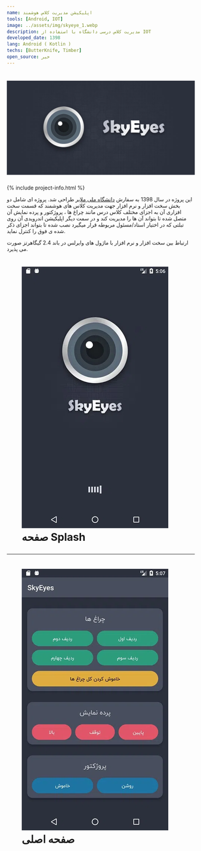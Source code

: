 ```yaml
---
name: اپلیکیشن مدیریت کلاس هوشمند
tools: [Android, IOT]
image: ../assets/img/skyeye_1.webp
description: مدیریت کلاس درسی دانشگاه با استفاده از IOT
developed_date: 1398
lang: Android ( Kotlin )
techs: [ButterKnife, Timber]
open_source: خیر
---
```


<h1 class="center">
<img src="../assets/img/skyeye_1.webp"/>
</h1>

{% include project-info.html %}

این پروژه در سال 1398 به سفارش [دانشگاه ملی ملایر](https://malayeru.ac.ir/portal/home/) طراحی شد. پروژه ای شامل دو بخش سخت افزار و نرم افزار جهت مدیریت کلاس های هوشمند که قسمت سخت افزاری آن به اجزای مختلف کلاس درس مانند چراغ ها ، پروژکتور و پرده نمایش آن متصل شده تا بتواند آن ها را مدیریت کند و در سمت دیگر اپلیکیشن اندرویدی آن روی تبلتی که در اختیار استاد/مسئول مربوطه قرار میگیرد نصب شده تا بتواند اجزای ذکر شده ی فوق را کنترل نماید.

ارتباط بین سخت افزار و نرم افزار با ماژول های وایرلس در باند 2.4 گیگاهرتز صورت می پذیرد.

<h1 class="center">
<figure>
<img src="../assets/img/skyeye_2.webp"/>
<figcaption>صفحه Splash</figcaption>
</figure>
</h1>

<hr>

<h1 class="center">
<figure>
<img src="../assets/img/skyeye_3.webp"/>
<figcaption>صفحه اصلی</figcaption>
</figure>
</h1>
